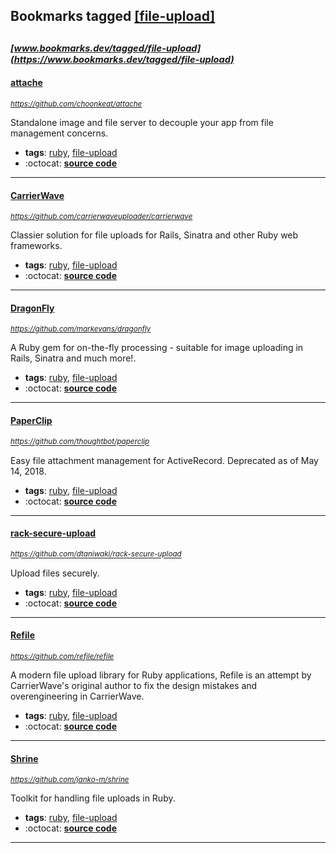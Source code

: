 ## Bookmarks tagged [[file-upload]](https://www.bookmarks.dev?q=[file-upload])

_<sup><sup>[www.bookmarks.dev/tagged/file-upload](https://www.bookmarks.dev/tagged/file-upload)</sup></sup>_
---
#### [attache](https://github.com/choonkeat/attache)
_<sup>https://github.com/choonkeat/attache</sup>_

Standalone image and file server to decouple your app from file management concerns.
* **tags**: [ruby](../tagged/ruby.md), [file-upload](../tagged/file-upload.md)
* :octocat: **[source code](https://github.com/choonkeat/attache)**
---
#### [CarrierWave](https://github.com/carrierwaveuploader/carrierwave)
_<sup>https://github.com/carrierwaveuploader/carrierwave</sup>_

Classier solution for file uploads for Rails, Sinatra and other Ruby web frameworks.
* **tags**: [ruby](../tagged/ruby.md), [file-upload](../tagged/file-upload.md)
* :octocat: **[source code](https://github.com/carrierwaveuploader/carrierwave)**
---
#### [DragonFly](https://github.com/markevans/dragonfly)
_<sup>https://github.com/markevans/dragonfly</sup>_

A Ruby gem for on-the-fly processing - suitable for image uploading in Rails, Sinatra and much more!.
* **tags**: [ruby](../tagged/ruby.md), [file-upload](../tagged/file-upload.md)
* :octocat: **[source code](https://github.com/markevans/dragonfly)**
---
#### [PaperClip](https://github.com/thoughtbot/paperclip)
_<sup>https://github.com/thoughtbot/paperclip</sup>_

Easy file attachment management for ActiveRecord. Deprecated as of May 14, 2018.
* **tags**: [ruby](../tagged/ruby.md), [file-upload](../tagged/file-upload.md)
* :octocat: **[source code](https://github.com/thoughtbot/paperclip)**
---
#### [rack-secure-upload](https://github.com/dtaniwaki/rack-secure-upload)
_<sup>https://github.com/dtaniwaki/rack-secure-upload</sup>_

Upload files securely.
* **tags**: [ruby](../tagged/ruby.md), [file-upload](../tagged/file-upload.md)
* :octocat: **[source code](https://github.com/dtaniwaki/rack-secure-upload)**
---
#### [Refile](https://github.com/refile/refile)
_<sup>https://github.com/refile/refile</sup>_

A modern file upload library for Ruby applications, Refile is an attempt by CarrierWave's original author to fix the design mistakes and overengineering in CarrierWave.
* **tags**: [ruby](../tagged/ruby.md), [file-upload](../tagged/file-upload.md)
* :octocat: **[source code](https://github.com/refile/refile)**
---
#### [Shrine](https://github.com/janko-m/shrine)
_<sup>https://github.com/janko-m/shrine</sup>_

Toolkit for handling file uploads in Ruby.
* **tags**: [ruby](../tagged/ruby.md), [file-upload](../tagged/file-upload.md)
* :octocat: **[source code](https://github.com/janko-m/shrine)**
---
